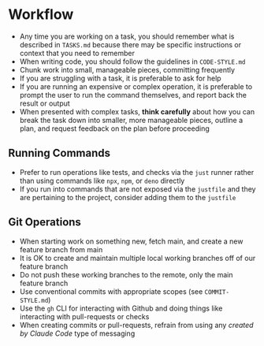 # Workflow

- Any time you are working on a task, you should remember what is described in `TASKS.md` because there may be specific instructions or context that you need to remember
- When writing code, you should follow the guidelines in `CODE-STYLE.md`
- Chunk work into small, manageable pieces, committing frequently
- If you are struggling with a task, it is preferable to ask for help
- If you are running an expensive or complex operation, it is preferable to prompt the user to run the command themselves, and report back the result or output
- When presented with complex tasks, **think carefully** about how you can break the task down into smaller, more manageable pieces, outline a plan, and request feedback on the plan before proceeding

## Running Commands

- Prefer to run operations like tests, and checks via the `just` runner rather than using commands like `npx`, `npm`, or `deno` directly
- If you run into commands that are not exposed via the `justfile` and they are pertaining to the project, consider adding them to the `justfile`

## Git Operations

- When starting work on something new, fetch main, and create a new feature branch from main
- It is OK to create and maintain multiple local working branches off of our feature branch
- Do not push these working branches to the remote, only the main feature branch
- Use conventional commits with appropriate scopes (see `COMMIT-STYLE.md`)
- Use the `gh` CLI for interacting with Github and doing things like interacting with pull-requests or checks
- When creating commits or pull-requests, refrain from using any _created by Claude Code_ type of messaging
